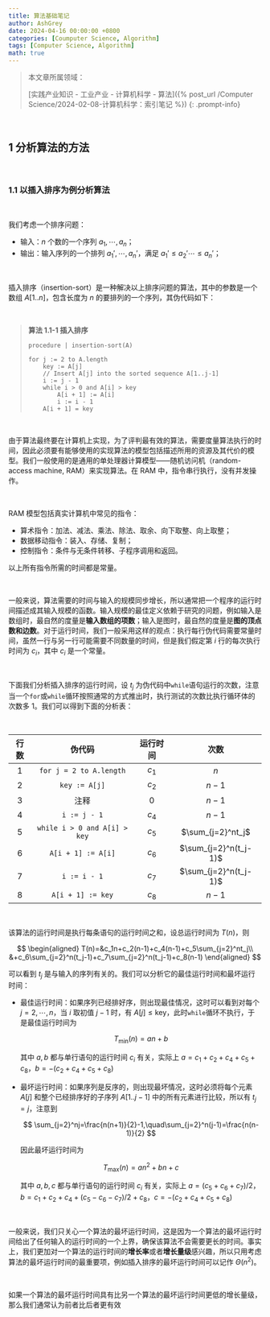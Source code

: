 ```yaml
---
title: 算法基础笔记
author: AshGrey
date: 2024-04-16 00:00:00 +0800
categories: [Coumputer Science, Algorithm]
tags: [Computer Science, Algorithm]
math: true
---
```


> 本文章所属领域：
>
> [实践产业知识 - 工业产业 - 计算机科学 - 算法]({% post_url /Computer Science/2024-02-08-计算机科学：索引笔记 %})
{: .prompt-info}

<br>

## 1 分析算法的方法

<br>

### 1.1 以插入排序为例分析算法

<br>

我们考虑一个排序问题：
- 输入：$n$ 个数的一个序列 $a_1,\cdots,a_n$；
- 输出：输入序列的一个排列 $a_1',\cdots,a_n'$，满足 $a_1'\leq a_2'\cdots\leq a_n'$；

<br>

插入排序（insertion-sort）是一种解决以上排序问题的算法，其中的参数是一个数组 $A\left[1..n\right]$，包含长度为 $n$ 的要排列的一个序列，其伪代码如下：

<br>

> **算法 1.1-1 插入排序**
>
> ``` pseudocode
> procedure | insertion-sort(A)
> 
> for j := 2 to A.length
>     key := A[j]
>     // Insert A[j] into the sorted sequence A[1..j-1]
>     i := j - 1
>     while i > 0 and A[i] > key
>         A[i + 1] := A[i]
>         i := i - 1
>     A[i + 1] = key
> ```

<br>

由于算法最终要在计算机上实现，为了评判最有效的算法，需要度量算法执行的时间，因此必须要有能够使用的实现算法的模型包括描述所用的资源及其代价的模型。我们一般使用的是通用的单处理器计算模型——随机访问机（random-access machine, RAM）来实现算法。在 RAM 中，指令串行执行，没有并发操作。

<br>

RAM 模型包括真实计算机中常见的指令：
- 算术指令：加法、减法、乘法、除法、取余、向下取整、向上取整；
- 数据移动指令：装入、存储、复制；
- 控制指令：条件与无条件转移、子程序调用和返回。

以上所有指令所需的时间都是常量。

<br>

一般来说，算法需要的时间与输入的规模同步增长，所以通常把一个程序的运行时间描述成其输入规模的函数。输入规模的最佳定义依赖于研究的问题，例如输入是数组时，最自然的度量是**输入数组的项数**；输入是图时，最自然的度量是**图的顶点数和边数**。对于运行时间，我们一般采用这样的观点：执行每行伪代码需要常量时间，虽然一行与另一行可能需要不同数量的时间，但是我们假定第 $i$ 行的每次执行时间为 $c_i$，其中 $c_i$ 是一个常量。

<br>

下面我们分析插入排序的运行时间，设 $t_j$ 为伪代码中`while`语句运行的次数，注意当一个`for`或`while`循环按照通常的方式推出时，执行测试的次数比执行循环体的次数多 $1$。我们可以得到下面的分析表：

<br>

|行数|伪代码|运行时间|次数|
|:---:|:---:|:---:|:---:|
|1|`for j = 2 to A.length`|$c_1$|$n$|
|2|`key := A[j]`|$c_2$|$n-1$|
|3|注释|$0$|$n-1$|
|4|`i := j - 1`|$c_4$|$n-1$|
|5|`while i > 0 and A[i] > key`|$c_5$|$\sum_{j=2}^nt_j$|
|6|`A[i + 1] := A[i]`|$c_6$|$\sum_{j=2}^n(t_j-1)$|
|7|`i := i - 1`|$c_7$|$\sum_{j=2}^n(t_j-1)$|
|8|`A[i + 1] := key`|$c_8$|$n-1$|

<br>

该算法的运行时间是执行每条语句的运行时间之和，设总运行时间为 $T(n)$，则

$$
    \begin{aligned}
        T(n)=&c_1n+c_2(n-1)+c_4(n-1)+c_5\sum_{j=2}^nt_j\\
        &+c_6\sum_{j=2}^n(t_j-1)+c_7\sum_{j=2}^n(t_j-1)+c_8(n-1)
    \end{aligned}
$$

可以看到 $t_j$ 是与输入的序列有关的。我们可以分析它的最佳运行时间和最坏运行时间：
- 最佳运行时间：如果序列已经排好序，则出现最佳情况，这时可以看到对每个 $j=2,\cdots,n$，当 $i$ 取初值 $j-1$ 时，有 $A\left[j\right]\leq\text{key}$，此时`while`循环不执行，于是最佳运行时间为

    $$
        T_{\text{min}}(n)=an+b
    $$

    其中 $a,b$ 都与单行语句的运行时间 $c_i$ 有关，实际上 $a=c_1+c_2+c_4+c_5+c_8$，$b=-(c_2+c_4+c_5+c_8)$
- 最坏运行时间：如果序列是反序的，则出现最坏情况，这时必须将每个元素 $A\left[j\right]$ 和整个已经排序好的子序列 $A\left[1..j-1\right]$ 中的所有元素进行比较，所以有 $t_j=j$，注意到

    $$
        \sum_{j=2}^nj=\frac{n(n+1)}{2}-1,\quad\sum_{j=2}^n(j-1)=\frac{n(n-1)}{2}
    $$

    因此最坏运行时间为

    $$
        T_{\text{max}}(n)=an^2+bn+c
    $$

    其中 $a,b,c$ 都与单行语句的运行时间 $c_i$ 有关，实际上 $a=(c_5+c_6+c_7)/2$，$b=c_1+c_2+c_4+(c_5-c_6-c_7)/2+c_8$，$c=-(c_2+c_4+c_5+c_8)$

<br>

一般来说，我们只关心一个算法的最坏运行时间，这是因为一个算法的最坏运行时间给出了任何输入的运行时间的一个上界，确保该算法不会需要更长的时间。事实上，我们更加对一个算法的运行时间的**增长率**或者**增长量级**感兴趣，所以只用考虑算法的最坏运行时间的最重要项，例如插入排序的最坏运行时间可以记作 $\Theta(n^2)$。

<br>

如果一个算法的最坏运行时间具有比另一个算法的最坏运行时间更低的增长量级，那么我们通常认为前者比后者更有效